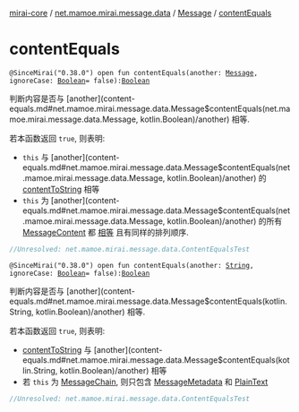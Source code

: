 [mirai-core](../../index.md) / [net.mamoe.mirai.message.data](../index.md) / [Message](index.md) / [contentEquals](./content-equals.md)

# contentEquals

`@SinceMirai("0.38.0") open fun contentEquals(another: `[`Message`](index.md)`, ignoreCase: `[`Boolean`](https://kotlinlang.org/api/latest/jvm/stdlib/kotlin/-boolean/index.html)` = false): `[`Boolean`](https://kotlinlang.org/api/latest/jvm/stdlib/kotlin/-boolean/index.html)

判断内容是否与 [another](content-equals.md#net.mamoe.mirai.message.data.Message$contentEquals(net.mamoe.mirai.message.data.Message, kotlin.Boolean)/another) 相等.

若本函数返回 `true`, 则表明:

* `this` 与 [another](content-equals.md#net.mamoe.mirai.message.data.Message$contentEquals(net.mamoe.mirai.message.data.Message, kotlin.Boolean)/another) 的 [contentToString](content-to-string.md) 相等
* `this` 为 [another](content-equals.md#net.mamoe.mirai.message.data.Message$contentEquals(net.mamoe.mirai.message.data.Message, kotlin.Boolean)/another) 的所有 [MessageContent](../-message-content.md) 都 [相等](https://kotlinlang.org/api/latest/jvm/stdlib/kotlin/-any/equals.html) 且有同样的排列顺序.

``` kotlin
//Unresolved: net.mamoe.mirai.message.data.ContentEqualsTest
```

`@SinceMirai("0.38.0") open fun contentEquals(another: `[`String`](https://kotlinlang.org/api/latest/jvm/stdlib/kotlin/-string/index.html)`, ignoreCase: `[`Boolean`](https://kotlinlang.org/api/latest/jvm/stdlib/kotlin/-boolean/index.html)` = false): `[`Boolean`](https://kotlinlang.org/api/latest/jvm/stdlib/kotlin/-boolean/index.html)

判断内容是否与 [another](content-equals.md#net.mamoe.mirai.message.data.Message$contentEquals(kotlin.String, kotlin.Boolean)/another) 相等.

若本函数返回 `true`, 则表明:

* [contentToString](content-to-string.md) 与 [another](content-equals.md#net.mamoe.mirai.message.data.Message$contentEquals(kotlin.String, kotlin.Boolean)/another) 相等
* 若 `this` 为 [MessageChain](../-message-chain/index.md), 则只包含 [MessageMetadata](../-message-metadata.md) 和 [PlainText](../-plain-text/index.md)

``` kotlin
//Unresolved: net.mamoe.mirai.message.data.ContentEqualsTest
```

